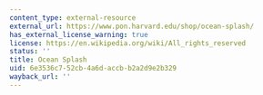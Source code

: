 ```yaml
---
content_type: external-resource
external_url: https://www.pon.harvard.edu/shop/ocean-splash/
has_external_license_warning: true
license: https://en.wikipedia.org/wiki/All_rights_reserved
status: ''
title: Ocean Splash
uid: 6e3536c7-52cb-4a6d-accb-b2a2d9e2b329
wayback_url: ''
---
```

